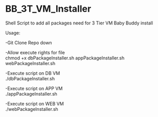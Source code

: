 # BB_3T_VM_Installer
Shell Script to add all packages need for 3 Tier VM Baby Buddy install


Usage:

-Git Clone Repo down

-Allow execute rights for file <br>
chmod +x dbPackageInstaller.sh appPackageInstaller.sh webPackageInstaller.sh

-Execute script on DB VM <br>
./dbPackageInstaller.sh


-Execute script on APP VM <br>
./appPackageInstaller.sh

-Execute script on WEB VM <br>
./webPackageInstaller.sh
